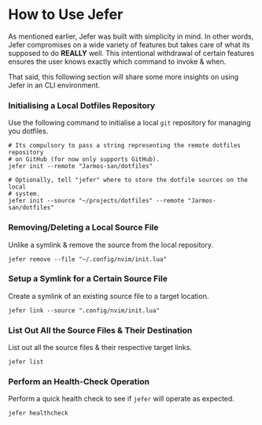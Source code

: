 # How to Use Jefer

As mentioned earlier, Jefer was built with simplicity in mind. In other words,
Jefer compromises on a wide variety of features but takes care of what its
supposed to do **REALLY** well. This intentional withdrawal of certain features
ensures the user knows exactly which command to invoke & when.

That said, this following section will share some more insights on using Jefer
in an CLI environment.

### Initialising a Local Dotfiles Repository

Use the following command to initialise a local `git` repository for managing
you dotfiles.

```shell
# Its compulsory to pass a string representing the remote dotfiles repository
# on GitHub (for now only supports GitHub).
jefer init --remote "Jarmos-san/dotfiles"

# Optionally, tell "jefer" where to store the dotfile sources on the local
# system.
jefer init --source "~/projects/dotfiles" --remote "Jarmos-san/dotfiles"
```

### Removing/Deleting a Local Source File

Unlike a symlink & remove the source from the local repository.

```shell
jefer remove --file "~/.config/nvim/init.lua"
```

### Setup a Symlink for a Certain Source File

Create a symlink of an existing source file to a target location.

```shell
jefer link --source ".config/nvim/init.lua"
```

### List Out All the Source Files & Their Destination

List out all the source files & their respective target links.

```shell
jefer list
```

### Perform an Health-Check Operation

Perform a quick health check to see if `jefer` will operate as expected.

```shell
jefer healthcheck
```
